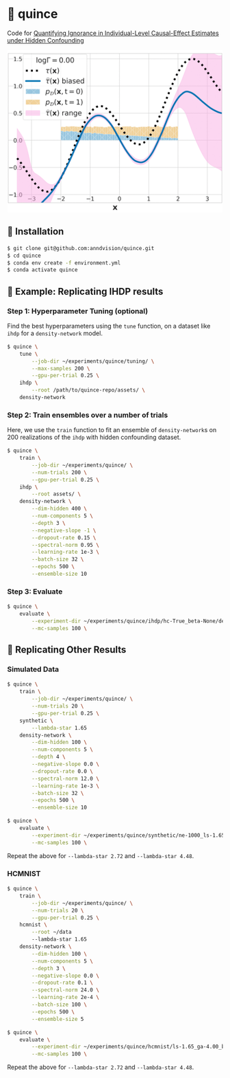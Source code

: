 # :pear: quince

Code for [Quantifying Ignorance in Individual-Level Causal-Effect Estimates under Hidden Confounding](https://arxiv.org/abs/2103.04850)

![Image of Gamma Sweep](assets/gamma-sweep.gif)

## :pear: Installation

```.bash
$ git clone git@github.com:anndvision/quince.git
$ cd quince
$ conda env create -f environment.yml
$ conda activate quince
```

## :pear: Example: Replicating IHDP results

### Step 1: Hyperparameter Tuning (optional)

Find the best hyperparameters using the `tune` function, on a dataset like `ihdp` for a `density-network` model.

```.bash
$ quince \
    tune \
        --job-dir ~/experiments/quince/tuning/ \
        --max-samples 200 \
        --gpu-per-trial 0.25 \
    ihdp \
        --root /path/to/quince-repo/assets/ \
    density-network
```

### Step 2: Train ensembles over a number of trials

Here, we use the `train` function to fit an ensemble of `density-network`s on 200 realizations of the `ihdp` with hidden confounding dataset.

```.bash
$ quince \
    train \
        --job-dir ~/experiments/quince/ \
        --num-trials 200 \
        --gpu-per-trial 0.25 \
    ihdp \
        --root assets/ \
    density-network \
        --dim-hidden 400 \
        --num-components 5 \
        --depth 3 \
        --negative-slope -1 \
        --dropout-rate 0.15 \
        --spectral-norm 0.95 \
        --learning-rate 1e-3 \
        --batch-size 32 \
        --epochs 500 \
        --ensemble-size 10

```

### Step 3: Evaluate

```.bash
$ quince \
    evaluate \
        --experiment-dir ~/experiments/quince/ihdp/hc-True_beta-None/density-network/dh-400_nc-5_dp-3_ns--1.0_dr-0.15_sn-0.95_lr-0.001_bs-32_ep-500/ \
        --mc-samples 100 \
```

## :pear: Replicating Other Results

### Simulated Data

```.bash
$ quince \
    train \
        --job-dir ~/experiments/quince/ \
        --num-trials 20 \
        --gpu-per-trial 0.25 \
    synthetic \
        --lambda-star 1.65
    density-network \
        --dim-hidden 100 \
        --num-components 5 \
        --depth 4 \
        --negative-slope 0.0 \
        --dropout-rate 0.0 \
        --spectral-norm 12.0 \
        --learning-rate 1e-3 \
        --batch-size 32 \
        --epochs 500 \
        --ensemble-size 10

```

```.bash
$ quince \
    evaluate \
        --experiment-dir ~/experiments/quince/synthetic/ne-1000_ls-1.65_ga-4.00_be-0.75_si-1.00_dl-2.00/density-network/dh-100_nc-5_dp-4_ns-0.0_dr-0.0_sn-12.0_lr-0.001_bs-32_ep-500/ \
        --mc-samples 100 \
```

Repeat the above for `--lambda-star 2.72` and `--lambda-star 4.48`.

### HCMNIST

```.bash
$ quince \
    train \
        --job-dir ~/experiments/quince/ \
        --num-trials 20 \
        --gpu-per-trial 0.25 \
    hcmnist \
        --root ~/data
        --lambda-star 1.65
    density-network \
        --dim-hidden 100 \
        --num-components 5 \
        --depth 3 \
        --negative-slope 0.0 \
        --dropout-rate 0.1 \
        --spectral-norm 24.0 \
        --learning-rate 2e-4 \
        --batch-size 100 \
        --epochs 500 \
        --ensemble-size 5

```

```.bash
$ quince \
    evaluate \
        --experiment-dir ~/experiments/quince/hcmnist/ls-1.65_ga-4.00_be-0.75_si-1.00_dl-2.00/density-network/dh-100_nc-5_dp-3_ns-0.0_dr-0.1_sn-24.0_lr-0.0002_bs-100_ep-500/ \
        --mc-samples 100 \
```

Repeat the above for `--lambda-star 2.72` and `--lambda-star 4.48`.
